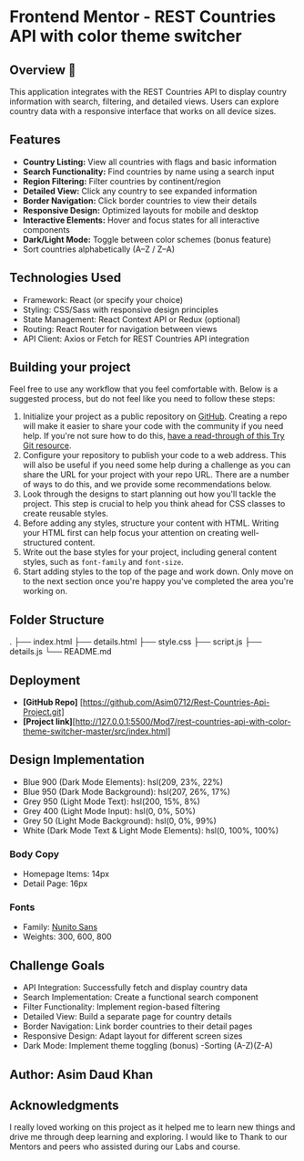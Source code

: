 # Frontend Mentor - REST Countries API with color theme switcher


## Overview 👋

This application integrates with the REST Countries API to display country information with search, filtering, and detailed views. Users can explore country data with a responsive interface that works on all device sizes.


## Features

- **Country Listing:** View all countries with flags and basic information
- **Search Functionality:** Find countries by name using a search input
- **Region Filtering:** Filter countries by continent/region
- **Detailed View:** Click any country to see expanded information
- **Border Navigation:** Click border countries to view their details
- **Responsive Design:** Optimized layouts for mobile and desktop
- **Interactive Elements:** Hover and focus states for all interactive components
- **Dark/Light Mode:** Toggle between color schemes (bonus feature)
- Sort countries alphabetically (A–Z / Z–A)

## Technologies Used

- Framework: React (or specify your choice)
- Styling: CSS/Sass with responsive design principles
- State Management: React Context API or Redux (optional)
- Routing: React Router for navigation between views
- API Client: Axios or Fetch for REST Countries API integration

## Building your project

Feel free to use any workflow that you feel comfortable with. Below is a suggested process, but do not feel like you need to follow these steps:

1. Initialize your project as a public repository on [GitHub](https://github.com/). Creating a repo will make it easier to share your code with the community if you need help. If you're not sure how to do this, [have a read-through of this Try Git resource](https://try.github.io/).
2. Configure your repository to publish your code to a web address. This will also be useful if you need some help during a challenge as you can share the URL for your project with your repo URL. There are a number of ways to do this, and we provide some recommendations below.
3. Look through the designs to start planning out how you'll tackle the project. This step is crucial to help you think ahead for CSS classes to create reusable styles.
4. Before adding any styles, structure your content with HTML. Writing your HTML first can help focus your attention on creating well-structured content.
5. Write out the base styles for your project, including general content styles, such as `font-family` and `font-size`.
6. Start adding styles to the top of the page and work down. Only move on to the next section once you're happy you've completed the area you're working on.

## Folder Structure
.
├── index.html
├── details.html
├── style.css
├── script.js
├── details.js
└── README.md


## Deployment
- **[GitHub Repo]** [https://github.com/Asim0712/Rest-Countries-Api-Project.git]
- **[Project link]**[http://127.0.0.1:5500/Mod7/rest-countries-api-with-color-theme-switcher-master/src/index.html]

## Design Implementation
- Blue 900 (Dark Mode Elements): hsl(209, 23%, 22%)
- Blue 950 (Dark Mode Background): hsl(207, 26%, 17%)
- Grey 950 (Light Mode Text): hsl(200, 15%, 8%)
- Grey 400 (Light Mode Input): hsl(0, 0%, 50%)
- Grey 50 (Light Mode Background): hsl(0, 0%, 99%)
- White (Dark Mode Text & Light Mode Elements): hsl(0, 100%, 100%)
### Body Copy
- Homepage Items: 14px
- Detail Page: 16px
### Fonts
- Family: [Nunito Sans](https://fonts.google.com/specimen/Nunito+Sans)
- Weights: 300, 600, 800

## Challenge Goals
- API Integration: Successfully fetch and display country data
- Search Implementation: Create a functional search component
- Filter Functionality: Implement region-based filtering
- Detailed View: Build a separate page for country details
- Border Navigation: Link border countries to their detail pages
- Responsive Design: Adapt layout for different screen sizes
- Dark Mode: Implement theme toggling (bonus)
-Sorting (A-Z)(Z-A)


## Author:  Asim Daud Khan


## Acknowledgments
I really loved working on this project as it helped me to learn new things and drive me through deep learning and exploring. I would like to Thank to our Mentors and peers who assisted during our Labs and course.